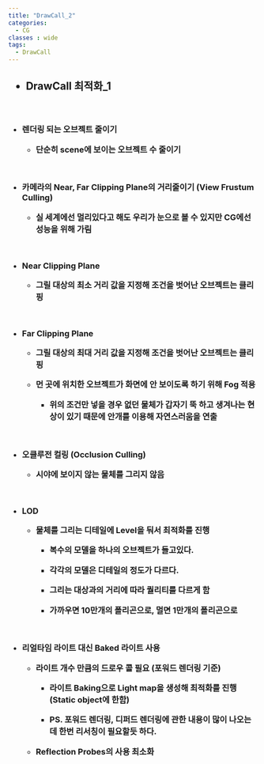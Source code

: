 ```yaml
---
title: "DrawCall_2"
categories:
  - CG
classes : wide
tags:
  - DrawCall
---
```


<h2>

- DrawCall 최적화_1

</h2>

<br>

<h3>

- 렌더링 되는 오브젝트 줄이기

  - 단순히 scene에 보이는 오브젝트 수 줄이기

<br>

- 카메라의 Near, Far Clipping Plane의 거리줄이기 (View Frustum Culling)
  
	- 실 세계에선 멀리있다고 해도 우리가 눈으로 볼 수 있지만 CG에선 성능을 위해 가림

<br>

- Near Clipping Plane

	- 그릴 대상의 최소 거리 값을 지정해 조건을 벗어난 오브젝트는 클리핑

<br>

- Far Clipping Plane

	- 그릴 대상의 최대 거리 값을 지정해 조건을 벗어난 오브젝트는 클리핑

    - 먼 곳에 위치한 오브젝트가 화면에 안 보이도록 하기 위해 Fog 적용

      - 위의 조건만 넣을 경우 없던 물체가 갑자기 뚝 하고 생겨나는 현상이 있기 때문에 안개를 이용해 자연스러움을 연출

<br>

- 오클루전 컬링 (Occlusion Culling)

    - 시야에 보이지 않는 물체를 그리지 않음

<br>

- LOD 

  	- 물체를 그리는 디테일에 Level을 둬서 최적화를 진행

		- 복수의 모델을 하나의 오브젝트가 들고있다.

		- 각각의 모델은 디테일의 정도가 다르다.

		- 그리는 대상과의 거리에 따라 퀄리티를 다르게 함

		- 가까우면 10만개의 폴리곤으로, 멀면 1만개의 폴리곤으로

<br>

- 리얼타임 라이트 대신 Baked 라이트 사용

	- 라이트 개수 만큼의 드로우 콜 필요 (포워드 렌더링 기준)

		- 라이트 Baking으로 Light map을 생성해 최적화를 진행 (Static object에 한함)

		- PS. 포워드 렌더링, 디퍼드 렌더링에 관한 내용이 많이 나오는데 한번 리서칭이 필요할듯 하다.

  - Reflection Probes의 사용 최소화
  
</h3>